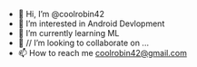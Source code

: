 - 👋 Hi, I’m @coolrobin42
- 👀 I’m interested in Android Devlopment
- 🌱 I’m currently learning ML 
- 💞️ // I’m looking to collaborate on ...
- 📫 How to reach me coolrobin42@gmail.com

<!---
coolrobin42/coolrobin42 is a ✨ special ✨ repository because its `README.md` (this file) appears on your GitHub profile.
You can click the Preview link to take a look at your changes.
--->
